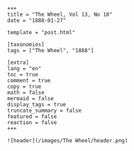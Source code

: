 
    +++
    title = "The Wheel, Vol 13, No 18"
    date = "1888-01-27"

    template = "post.html"

    [taxonomies]
    tags = ["The Wheel", "1888"]

    [extra]
    lang = "en"
    toc = true
    comment = true
    copy = true
    math = false
    mermaid = false
    display_tags = true
    truncate_summary = false
    featured = false
    reaction = false
    +++

    ![header](/images/The Wheel/header.png)

    